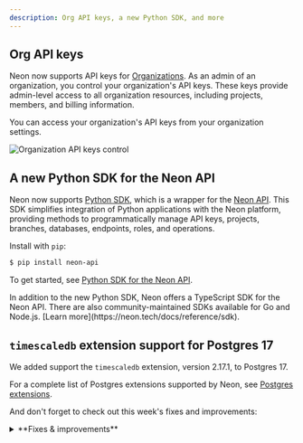 ```yaml
---
description: Org API keys, a new Python SDK, and more
---
```


## Org API keys

Neon now supports API keys for [Organizations](https://neon.tech/docs/manage/organizations). As an admin of an organization, you control your organization's API keys. These keys provide admin-level access to all organization resources, including projects, members, and billing information.

You can access your organization's API keys from your organization settings.

![Organization API keys control](/docs/relnotes/org_api_keys.png)

## A new Python SDK for the Neon API

Neon now supports [Python SDK](https://pypi.org/project/neon-api/), which is a wrapper for the [Neon API](https://api-docs.neon.tech/reference/getting-started-with-neon-api). This SDK simplifies integration of Python applications with the Neon platform, providing methods to programmatically manage API keys, projects, branches, databases, endpoints, roles, and operations.

Install with `pip`:

```bash
$ pip install neon-api
```

To get started, see [Python SDK for the Neon API](https://neon.tech/docs/reference/python-sdk).

<Admonition type="tip" title="Did you know?">
In addition to the new Python SDK, Neon offers a TypeScript SDK for the Neon API. There are also community-maintained SDKs available for Go and Node.js. [Learn more](https://neon.tech/docs/reference/sdk).
</Admonition>


## `timescaledb` extension support for Postgres 17

We added support the `timescaledb` extension, version 2.17.1, to Postgres 17.

For a complete list of Postgres extensions supported by Neon, see [Postgres extensions](/docs/extensions/pg-extensions).

And don't forget to check out this week's fixes and improvements:

<details>

<summary>**Fixes & improvements**</summary>

- **IP Allow**

  We addressed an issue for IP Allow users connecting over VPN where an **Access Denied** modal appeared repeatedly on the **SQL Editor** and **Tables** pages in the Neon Console. To prevent this, we added a "Do not ask again" checkbox to allow users to silence the modal.

- **Time Travel Assist**

  Ephemeral compute timeouts for [Time Travel Assist](/docs/guides/time-travel-assist) have been increased from 10 to 30 seconds. Time Travel Assist enables querying any point in your history using temporary branches and computes, which are automatically cleaned up after use. After 30 seconds of inactivity, the branch is deleted, and the endpoint is removed.

- **Neon API updates**

  We added two new endpoints for managing Neon [Organization](https://neon.tech/docs/manage/organizations) members:

  - [Update the role for an organization member](https://api-docs.neon.tech/reference/updateorganizationmember)
  - [Remove member from the organization](https://api-docs.neon.tech/reference/removeorganizationmember)

</details>
